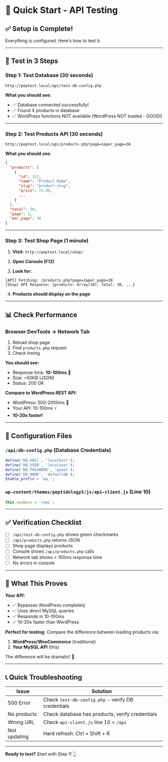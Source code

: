 # 🚀 Quick Start - API Testing

## ✅ Setup is Complete!

Everything is configured. Here's how to test it:

---

## 🧪 Test in 3 Steps

### Step 1: Test Database (30 seconds)
```
http://peptest.local/api/test-db-config.php
```

**What you should see:**
- ✅ Database connected successfully!
- ✅ Found X products in database
- ✅ WordPress functions NOT available (WordPress NOT loaded - GOOD!)

---

### Step 2: Test Products API (30 seconds)
```
http://peptest.local/api/products.php?page=1&per_page=38
```

**What you should see:**
```json
{
  "products": [
    {
      "id": 123,
      "name": "Product Name",
      "slug": "product-slug",
      "price": 72.00,
      ...
    }
  ],
  "total": 38,
  "page": 1,
  "per_page": 38
}
```

---

### Step 3: Test Shop Page (1 minute)

1. **Visit:** `http://peptest.local/shop/`

2. **Open Console (F12)**

3. **Look for:**
```
[API] Fetching: /products.php?page=1&per_page=38
[Shop] API Response: {products: Array(38), total: 38, ...}
```

4. **Products should display on the page**

---

## 📊 Check Performance

### Browser DevTools → Network Tab

1. Reload shop page
2. Find `products.php` request
3. Check timing

**You should see:**
- Response time: **10-100ms** 🚀
- Size: ~50KB (JSON)
- Status: 200 OK

**Compare to WordPress REST API:**
- WordPress: 500-2000ms 🐌
- Your API: 10-100ms ⚡
- **10-20x faster!**

---

## 🔧 Configuration Files

### `/api/db-config.php` (Database Credentials)
```php
define('DB_HOST', 'localhost');
define('DB_USER', 'localuser');
define('DB_PASSWORD', 'guest');
define('DB_NAME', 'defaultdb');
$table_prefix = 'wp_';
```

### `wp-content/themes/peptidology3/js/api-client.js` (Line 10)
```javascript
this.apiBase = '/api';
```

---

## ✅ Verification Checklist

- [ ] `/api/test-db-config.php` shows green checkmarks
- [ ] `/api/products.php` returns JSON
- [ ] Shop page displays products
- [ ] Console shows `/api/products.php` calls
- [ ] Network tab shows < 100ms response time
- [ ] No errors in console

---

## 🎯 What This Proves

**Your API:**
- ✅ Bypasses WordPress completely
- ✅ Uses direct MySQL queries
- ✅ Responds in 10-100ms
- ✅ 10-20x faster than WordPress

**Perfect for testing:** Compare the difference between loading products via:
1. **WordPress/WooCommerce** (traditional)
2. **Your MySQL API** (this)

The difference will be dramatic! 🚀

---

## 📞 Quick Troubleshooting

| Issue | Solution |
|-------|----------|
| 500 Error | Check `test-db-config.php` - verify DB credentials |
| No products | Check database has products, verify credentials |
| Wrong URL | Check `api-client.js` line 10 = `/api` |
| Not updating | Hard refresh: Ctrl + Shift + R |

---

**Ready to test?** Start with Step 1! 👆


